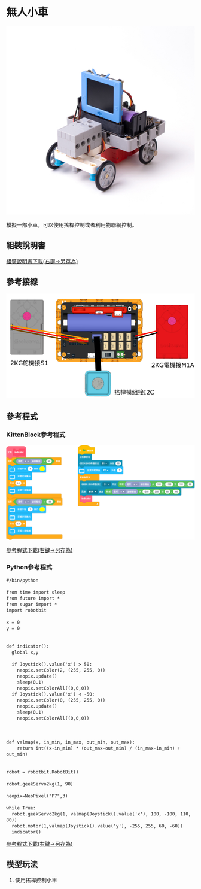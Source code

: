 # 無人小車

![](../images/car.jpg)

模擬一部小車，可以使用搖桿控制或者利用物聯網控制。

## 組裝說明書

[組裝說明書下載(右鍵->另存為)](https://github.com/kittenbothk/kittenbothk/raw/master/Kits/future_inventor/instructions/pdf/rc_kart.pdf)

## 參考接線

![](../images/rc_kart_wire.png)

## 參考程式

### KittenBlock參考程式

![](../images/rc_kart_code.png)

[參考程式下載(右鍵->另存為)](https://github.com/kittenbothk/kittenbothk/raw/master/Kits/future_inventor/instructions/sb3/rc%20kart.sb3)

### Python參考程式

    #/bin/python
    
    from time import sleep
    from future import *
    from sugar import *
    import robotbit

    x = 0
    y = 0
    
    
    def indicator():
      global x,y
    
      if Joystick().value('x') > 50:
        neopix.setColor(2, (255, 255, 0))
        neopix.update()
        sleep(0.1)
        neopix.setColorAll((0,0,0))
      if Joystick().value('x') < -50:
        neopix.setColor(0, (255, 255, 0))
        neopix.update()
        sleep(0.1)
        neopix.setColorAll((0,0,0))
    
    
    
    def valmap(x, in_min, in_max, out_min, out_max):
        return int((x-in_min) * (out_max-out_min) / (in_max-in_min) + out_min)
    
    
    robot = robotbit.RobotBit()
    
    robot.geekServo2kg(1, 90)
    
    neopix=NeoPixel("P7",3)
    
    while True:
      robot.geekServo2kg(1, valmap(Joystick().value('x'), 100, -100, 110, 80))
      robot.motor(1,valmap(Joystick().value('y'), -255, 255, 60, -60))
      indicator()

[參考程式下載(右鍵->另存為)](https://github.com/kittenbothk/kittenbothk/raw/master/Kits/future_inventor/instructions/py/kart.py)

## 模型玩法

1. 使用搖桿控制小車
